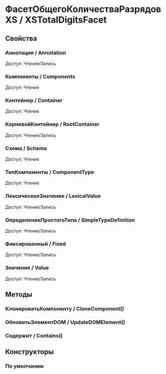 
# ФасетОбщегоКоличестваРазрядовXS / XSTotalDigitsFacet

## Свойства
    
### Аннотация / Annotation
Доступ: Чтение/Запись
### Компоненты / Components
Доступ: Чтение
### Контейнер / Container
Доступ: Чтение
### КорневойКонтейнер / RootContainer
Доступ: Чтение/Запись
### Схема / Schema
Доступ: Чтение
### ТипКомпоненты / ComponentType
Доступ: Чтение
### ЛексическоеЗначение / LexicalValue
Доступ: Чтение/Запись
### ОпределениеПростогоТипа / SimpleTypeDefinition
Доступ: Чтение/Запись
### Фиксированный / Fixed
Доступ: Чтение/Запись
### Значение / Value
Доступ: Чтение/Запись
## Методы
    
### КлонироватьКомпоненту / CloneComponent()
    
### ОбновитьЭлементDOM / UpdateDOMElement()
    
### Содержит / Contains()
    
## Конструкторы

  
### По умолчанию